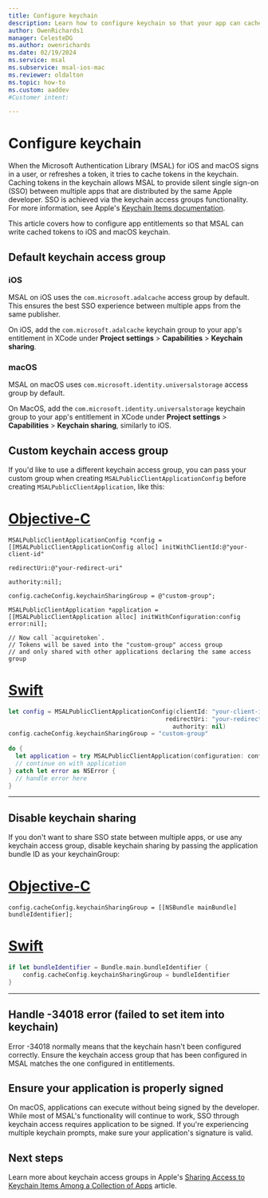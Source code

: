 ```yaml
---
title: Configure keychain 
description: Learn how to configure keychain so that your app can cache tokens in the keychain.
author: OwenRichards1
manager: CelesteDG
ms.author: owenrichards
ms.date: 02/19/2024
ms.service: msal
ms.subservice: msal-ios-mac
ms.reviewer: oldalton
ms.topic: how-to
ms.custom: aaddev
#Customer intent: 

---
```


# Configure keychain

When the Microsoft Authentication Library (MSAL) for iOS and macOS signs in a user, or refreshes a token, it tries to cache tokens in the keychain. Caching tokens in the keychain allows MSAL to provide silent single sign-on (SSO) between multiple apps that are distributed by the same Apple developer. SSO is achieved via the keychain access groups functionality. For more information, see Apple's [Keychain Items documentation](https://developer.apple.com/documentation/security/keychain_services/keychain_items/sharing_access_to_keychain_items_among_a_collection_of_apps?language=objc).

This article covers how to configure app entitlements so that MSAL can write cached tokens to iOS and macOS keychain.

## Default keychain access group

### iOS

MSAL on iOS uses the `com.microsoft.adalcache` access group by default. This ensures the best SSO experience between multiple apps from the same publisher.

On iOS, add the `com.microsoft.adalcache` keychain group to your app's entitlement in XCode under **Project settings** > **Capabilities** > **Keychain sharing**.

### macOS

MSAL on macOS uses `com.microsoft.identity.universalstorage` access group by default.

On MacOS, add the `com.microsoft.identity.universalstorage` keychain group to your app's entitlement in XCode under **Project settings** > **Capabilities** > **Keychain sharing**, similarly to iOS.

## Custom keychain access group

If you'd like to use a different keychain access group, you can pass your custom group when creating `MSALPublicClientApplicationConfig` before creating `MSALPublicClientApplication`, like this:

# [Objective-C](#tab/objc)

```objc
MSALPublicClientApplicationConfig *config = [[MSALPublicClientApplicationConfig alloc] initWithClientId:@"your-client-id"
                                                                                            redirectUri:@"your-redirect-uri"
                                                                                              authority:nil];
    
config.cacheConfig.keychainSharingGroup = @"custom-group";
    
MSALPublicClientApplication *application = [[MSALPublicClientApplication alloc] initWithConfiguration:config error:nil];
    
// Now call `acquiretoken`. 
// Tokens will be saved into the "custom-group" access group
// and only shared with other applications declaring the same access group
```

# [Swift](#tab/swift)

```swift
let config = MSALPublicClientApplicationConfig(clientId: "your-client-id",
                                            redirectUri: "your-redirect-uri",
                                              authority: nil)
config.cacheConfig.keychainSharingGroup = "custom-group"
        
do {
  let application = try MSALPublicClientApplication(configuration: config)
  // continue on with application          
} catch let error as NSError {
  // handle error here
}       
```

---

## Disable keychain sharing

If you don't want to share SSO state between multiple apps, or use any keychain access group, disable keychain sharing by passing the application bundle ID as your keychainGroup:

# [Objective-C](#tab/objc)

```objc
config.cacheConfig.keychainSharingGroup = [[NSBundle mainBundle] bundleIdentifier];
```

# [Swift](#tab/swift)

```swift
if let bundleIdentifier = Bundle.main.bundleIdentifier {
    config.cacheConfig.keychainSharingGroup = bundleIdentifier
}
```

---

## Handle -34018 error (failed to set item into keychain)

Error -34018 normally means that the keychain hasn't been configured correctly. Ensure the keychain access group that has been configured in MSAL matches the one configured in entitlements.

## Ensure your application is properly signed

On macOS, applications can execute without being signed by the developer. While most of MSAL's functionality will continue to work, SSO through keychain access requires application to be signed. If you're experiencing multiple keychain prompts, make sure your application's signature is valid.

## Next steps

Learn more about keychain access groups in Apple's [Sharing Access to Keychain Items Among a Collection of Apps](https://developer.apple.com/documentation/security/keychain_services/keychain_items/sharing_access_to_keychain_items_among_a_collection_of_apps?language=objc) article.
